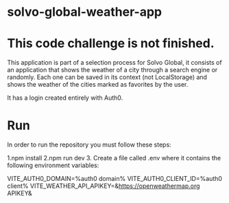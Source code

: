 # solvo-global-weather-app

# This code challenge is not finished.

This application is part of a selection process for Solvo Global, it consists of an application that shows the weather of a city through a search engine or randomly. Each one can be saved in its context (not LocalStorage) and shows the weather of the cities marked as favorites by the user.

It has a login created entirely with Auth0.

# Run

In order to run the repository you must follow these steps:

1.npm install
2.npm run dev
3. Create a file called .env where it contains the following environment variables:

VITE_AUTH0_DOMAIN=%auth0 domain%
VITE_AUTH0_CLIENT_ID=%auth0 client%
VITE_WEATHER_API_APIKEY=&https://openweathermap.org APIKEY&
